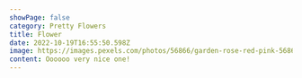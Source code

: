 ```yaml
---
showPage: false
category: Pretty Flowers
title: Flower
date: 2022-10-19T16:55:50.598Z
image: https://images.pexels.com/photos/56866/garden-rose-red-pink-56866.jpeg?cs=srgb&dl=pexels-pixabay-56866.jpg&fm=jpg
content: O﻿ooooo very nice one!
---
```

